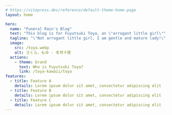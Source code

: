 ```yaml
---
# https://vitepress.dev/reference/default-theme-home-page
layout: home

hero:
  name: "Funeral Rain's Blog"
  text: "This blog is for Fuyutsuki Toya, an \"arrogant little girl\""
  tagline: "\"Not arrogant little girl, I am gentle and mature lady!\", Toya shout at me (LoL "
  image:
    src: /toya.webp
    alt: さくら、もゆ - 冬月十夜 
  actions:
    - theme: brand
      text: Who is Fuyutsuki Toya? 
      link: /toya-kawaii/toya
features:
  - title: Feature A
    details: Lorem ipsum dolor sit amet, consectetur adipiscing elit
  - title: Feature B
    details: Lorem ipsum dolor sit amet, consectetur adipiscing elit
  - title: Feature C
    details: Lorem ipsum dolor sit amet, consectetur adipiscing elit
---
```


